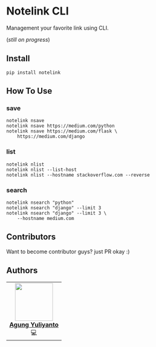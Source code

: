 Notelink CLI
=================================
Management your favorite link using CLI.

(_still on progress_)

## Install
```commandline
pip install notelink
```

## How To Use
### save
```commandline
notelink nsave
notelink nsave https://medium.com/python
notelink nsave https://medium.com/flask \
    https://medium.com/django
```


### list
```commandline
notelink nlist
notelink nlist --list-host
notelink nlist --hostname stackoverflow.com --reverse
```


### search
```commandline
notelink nsearch "python"
notelink nsearch "django" --limit 3
notelink nsearch "django" --limit 3 \
    --hostname medium.com
```



## Contributors

Want to become contributor guys? just PR okay :)


## Authors
<table>
  <tr>
    <td align="center">
      <a href="https://agung96tm.com/">
        <img src="https://avatars.githubusercontent.com/u/1901484?v=4" width="100px;" alt=""/><br />
        <b>Agung Yuliyanto</b><br>
      </a>
      <div>💻</div>
    </td>
  </tr>
</table>

